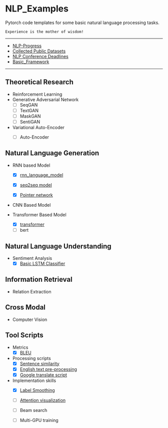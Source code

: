 # NLP_Examples
Pytorch code templates for some basic natural language processing tasks.

    Experience is the mother of wisdom!

---

- [NLP-Progress](https://nlpprogress.com/)
- [Collected Public Datasets](./Data)
- [NLP Conference Deadlines](https://aideadlin.es/?sub=NLP,ML,CV,DM)
- [Basic_Framework](./Basic_framework)

---
## Theoretical Research

- Reinforcement Learning
- Generative Adversarial Network
    - [ ] SeqGAN
    - [ ] TextGAN
    - [ ] MaskGAN
    - [ ] SentiGAN
- Variational Auto-Encoder
    - [ ] Auto-Encoder
    

## Natural Language Generation
- RNN based Model
    - [x] [rnn_language_model](./NLG/rnn_language_model)
    - [x] [seq2seq model](./NLG/seq2seq)
    - [x] [Pointer network](./NLG/PointerNet)
    
    
- CNN Based Model

- Transformer Based Model
    - [x] [transformer](./NLG/transformer)
    - [ ] bert
    
## Natural Language Understanding

- Sentiment Analysis
    - [x] [Basic LSTM Classifier](./NLU/SA/LSTM_Classifier.py)
    
## Information Retrieval
- Relation Extraction


## Cross Modal

- Computer Vision


## Tool Scripts
 - Metrics
      - [x] [BLEU](./Tools/bleu.py)
 - Processing scripts
      - [x] [Sentence similarity](./Tools/similarity.py)
      - [x] [English text pre-processing](./Tools/text_process.py)
      - [x] [Google translate script](././Tools/google_translate.py)
 - Implementation skills
      - [x] [Label Smoothing](./Tools/label_smoothing.py)
      - [ ] [Attention visualization](./Tools/attention_visualization.py)
      - [ ] Beam search
      - [ ] Multi-GPU training 



 
 

 

  
  
  
  
 
  
